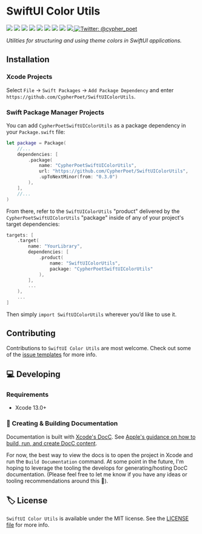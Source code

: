 # SwiftUI Color Utils

<!-- Header Logo -->

<!-- <div align="center">
   <img width="600px" src="./Extras/banner-logo.png" alt="Banner Logo">
</div> -->


<!-- Badges -->

<p>
    <img src="https://img.shields.io/badge/Swift-5.5-F06C33.svg" />
    <img src="https://img.shields.io/badge/iOS-14.0+-865EFC.svg" />
    <img src="https://img.shields.io/badge/iPadOS-14.0+-F65EFC.svg" />
    <img src="https://img.shields.io/badge/macOS-11.0+-179AC8.svg" />
    <img src="https://img.shields.io/badge/tvOS-14.0+-41465B.svg" />
    <img src="https://img.shields.io/badge/watchOS-7.0+-1FD67A.svg" />
    <img src="https://img.shields.io/badge/License-MIT-blue.svg" />
    <img src="https://github.com/CypherPoet/SwiftUIColorUtils/workflows/Build%20&%20Test/badge.svg" />
    <a href="https://github.com/apple/swift-package-manager">
      <img src="https://img.shields.io/badge/spm-compatible-brightgreen.svg?style=flat" />
    </a>
    <a href="https://twitter.com/cypher_poet">
        <img src="https://img.shields.io/badge/Contact-@cypher_poet-lightgrey.svg?style=flat" alt="Twitter: @cypher_poet" />
    </a>
</p>


<p align="center">

_Utilities for structuring and using theme colors in SwiftUI applications._

<p />


## Installation

### Xcode Projects

Select `File` -> `Swift Packages` -> `Add Package Dependency` and enter `https://github.com/CypherPoet/SwiftUIColorUtils`.


### Swift Package Manager Projects

You can add `CypherPoetSwiftUIColorUtils` as a package dependency in your `Package.swift` file:

```swift
let package = Package(
    //...
    dependencies: [
        .package(
            name: "CypherPoetSwiftUIColorUtils",
            url: "https://github.com/CypherPoet/SwiftUIColorUtils",
            .upToNextMinor(from: "0.3.0")
        ),
    ],
    //...
)
```


<!-- 🔑 UNCOMMENT THE INSTRUCTIONS BELOW IF THE GITHUB REPO NAME MATCHES THE PACKAGE NAME 👇 -->

<!--

From there, refer to `SwiftUIColorUtils` as a "target dependency" in any of _your_ package's targets that need it.

```swift
targets: [
    .target(
        name: "YourLibrary",
        dependencies: [
            "SwiftUIColorUtils",
        ],
        ...
    ),
    ...
]
```

-->


<!-- 🔑 UNCOMMENT THE INSTRUCTIONS BELOW IF THE GITHUB REPO NAME DOESN'T MATCH THE PACKAGE NAME 👇 -->


From there, refer to the `SwiftUIColorUtils` "product" delivered by the `CypherPoetSwiftUIColorUtils` "package" inside of any of your project's target dependencies:

```swift
targets: [
    .target(
        name: "YourLibrary",
        dependencies: [
            .product(
                name: "SwiftUIColorUtils",
                package: "CypherPoetSwiftUIColorUtils"
            ),
        ],
        ...
    ),
    ...
]
```

Then simply `import SwiftUIColorUtils` wherever you’d like to use it.


## Contributing

Contributions to `SwiftUI Color Utils` are most welcome. Check out some of the [issue templates](./.github/ISSUE_TEMPLATE/) for more info.



## 💻 Developing

### Requirements

- Xcode 13.0+


### 📜 Creating & Building Documentation

Documentation is built with [Xcode's DocC](https://developer.apple.com/documentation/docc). See [Apple's guidance on how to build, run, and create DocC content](https://developer.apple.com/documentation/docc/api-reference-syntax).

For now, the best way to view the docs is to open the project in Xcode and run the `Build Documentation` command. At some point in the future, I'm hoping to leverage the tooling the develops for generating/hosting DocC documentation. (Please feel free to let me know if you have any ideas or tooling recommendations around this 🙂).


## 🏷 License

`SwiftUI Color Utils` is available under the MIT license. See the [LICENSE file](./LICENSE) for more info.
